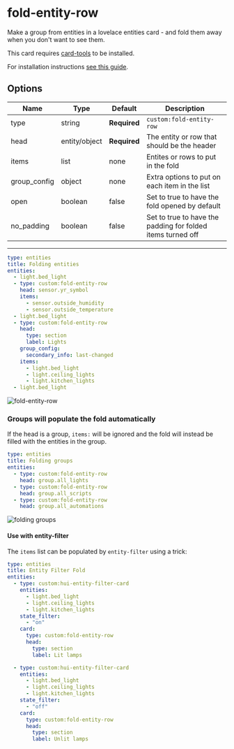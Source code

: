 fold-entity-row
========================

Make a group from entities in a lovelace entities card - and fold them away when you don't want to see them.

This card requires [card-tools](https://github.com/thomasloven/lovelace-card-tools) to be installed.

For installation instructions [see this guide](https://github.com/thomasloven/hass-config/wiki/Lovelace-Plugins).

## Options

| Name | Type | Default | Description
| ---- | ---- | ------- | -----------
| type | string | **Required** | `custom:fold-entity-row`
| head | entity/object | **Required** | The entity or row that should be the header
| items | list | none | Entites or rows to put in the fold
| group_config | object | none | Extra options to put on each item in the list
| open | boolean | false | Set to true to have the fold opened by default
| no_padding | boolean | false | Set to true to have the padding for folded items turned off

---

```yaml
type: entities
title: Folding entities
entities:
  - light.bed_light
  - type: custom:fold-entity-row
    head: sensor.yr_symbol
    items:
      - sensor.outside_humidity
      - sensor.outside_temperature
  - light.bed_light
  - type: custom:fold-entity-row
    head:
      type: section
      label: Lights
    group_config:
      secondary_info: last-changed
    items:
      - light.bed_light
      - light.ceiling_lights
      - light.kitchen_lights
  - light.bed_light
```

![fold-entity-row](https://user-images.githubusercontent.com/1299821/47855185-281be980-dde4-11e8-92a6-643e8a47d8e9.png)

### Groups will populate the fold automatically

If the head is a group, `items:` will be ignored and the fold will instead be filled with the entities in the group.

```yaml
type: entities
title: Folding groups
entities:
  - type: custom:fold-entity-row
    head: group.all_lights
  - type: custom:fold-entity-row
    head: group.all_scripts
  - type: custom:fold-entity-row
    head: group.all_automations
```

![folding groups](https://user-images.githubusercontent.com/1299821/47855259-5d283c00-dde4-11e8-8405-94c269e53935.png)


#### Use with entity-filter
The `items` list can be populated by `entity-filter` using a trick:

```yaml
type: entities
title: Entity Filter Fold
entities:
  - type: custom:hui-entity-filter-card
    entities:
      - light.bed_light
      - light.ceiling_lights
      - light.kitchen_lights
    state_filter:
      - "on"
    card:
      type: custom:fold-entity-row
      head:
        type: section
        label: Lit lamps

  - type: custom:hui-entity-filter-card
    entities:
      - light.bed_light
      - light.ceiling_lights
      - light.kitchen_lights
    state_filter:
      - "off"
    card:
      type: custom:fold-entity-row
      head:
        type: section
        label: Unlit lamps
```
